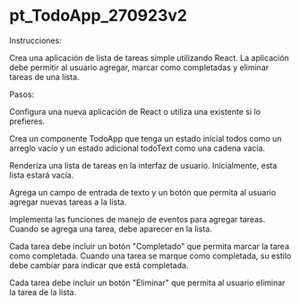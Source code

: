 # pt_TodoApp_270923v2
Instrucciones:

Crea una aplicación de lista de tareas simple utilizando React. La aplicación debe permitir al usuario agregar, marcar como completadas y eliminar tareas de una lista.

Pasos:

Configura una nueva aplicación de React o utiliza una existente si lo prefieres.

Crea un componente TodoApp que tenga un estado inicial todos como un arreglo vacío y un estado adicional todoText como una cadena vacía.

Renderiza una lista de tareas en la interfaz de usuario. Inicialmente, esta lista estará vacía.

Agrega un campo de entrada de texto y un botón que permita al usuario agregar nuevas tareas a la lista.

Implementa las funciones de manejo de eventos para agregar tareas. Cuando se agrega una tarea, debe aparecer en la lista.

Cada tarea debe incluir un botón "Completado" que permita marcar la tarea como completada. Cuando una tarea se marque como completada, su estilo debe cambiar para indicar que está completada.

Cada tarea debe incluir un botón "Eliminar" que permita al usuario eliminar la tarea de la lista.

